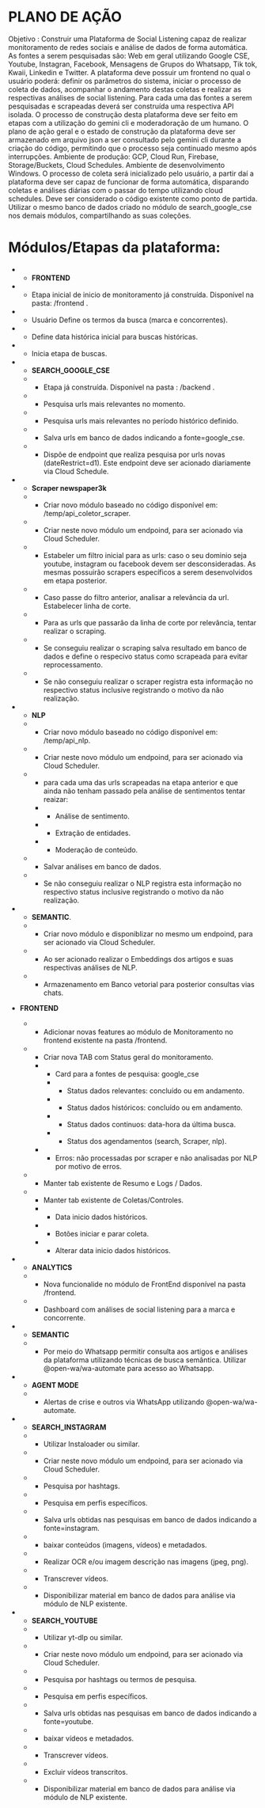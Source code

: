 # PLANO DE AÇÃO

Objetivo : Construir uma Plataforma de Social Listening capaz de realizar monitoramento de redes sociais e análise de dados de forma automática. As fontes a serem pesquisadas são: Web em geral utilizando Google CSE, Youtube, Instagran, Facebook, Mensagens de Grupos do Whatsapp, Tik tok, Kwaii, Linkedin e Twitter. A plataforma deve possuir um frontend no qual o usuário poderá: definir os parâmetros do sistema, iniciar o processo de coleta de dados, acompanhar o andamento destas coletas e realizar as respectivas análises de social listening. Para cada uma das fontes a serem pesquisadas e scrapeadas deverá ser construída uma respectiva API isolada.  O processo de construção desta plataforma deve ser feito em etapas com a utilização do gemini cli e moderadoração de um humano. O plano de ação geral e o estado de construção da plataforma deve ser armazenado em arquivo json a ser consultado pelo gemini cli durante a criação do código, permitindo que o processo seja continuado mesmo após interrupções. Ambiente de produção: GCP, Cloud Run, Firebase, Storage/Buckets, Cloud Schedules. Ambiente de desenvolvimento Windows. O processo de coleta será inicializado pelo usuário, a partir daí a plataforma deve ser capaz de funcionar de forma automática, disparando coletas e análises diárias com o passar do tempo utilizando cloud schedules. Deve ser considerado o código existente como ponto de partida. Utilizar o mesmo banco de dados criado no módulo de search_google_cse nos demais módulos, compartilhando as suas coleções.

# Módulos/Etapas da plataforma:

* - **FRONTEND** 
* - Etapa inicial de inicio de monitoramento já construída. Disponível na pasta: /frontend . 
* - Usuário Define os termos da busca (marca e concorrentes).
* - Define data histórica inicial para buscas históricas.
* - Inicia etapa de buscas.

* - **SEARCH_GOOGLE_CSE** 
  * - Etapa já construída. Disponível na pasta : /backend .
  * - Pesquisa urls mais relevantes no momento.
  * - Pesquisa urls mais relevantes no período histórico definido. 
  * - Salva urls em banco de dados indicando a fonte=google_cse.
  * - Dispõe de endpoint que realiza pesquisa por urls novas (dateRestrict=d1). Este endpoint deve ser acionado diariamente via Cloud Schedule.

* - **Scraper newspaper3k** 
  * - Criar novo módulo baseado no código disponível em: /temp/api_coletor_scraper.
  * - Criar neste novo módulo um endpoind, para ser acionado via Cloud Scheduler.
  * - Estabeler um filtro inicial para as urls: caso o seu dominio seja youtube, instagram ou facebook devem ser desconsideradas. As mesmas  possuirão scrapers específicos a serem desenvolvidos em etapa posterior. 
  * - Caso passe do filtro anterior, analisar a relevância da url. Estabelecer linha de corte.
  * - Para as urls que passarão da linha de corte por relevância, tentar realizar o scraping. 
  * - Se conseguiu realizar o scraping salva resultado em banco de dados e define o respecivo status como scrapeada para evitar reprocessamento.
  * - Se não conseguiu realizar o scraper registra esta informação no respectivo status inclusive registrando o motivo da não realização.

* - **NLP** 
  * - Criar novo módulo baseado no código disponível em: /temp/api_nlp.
  * - Criar neste novo módulo um endpoind, para ser acionado via Cloud Scheduler.
  * - para cada uma das urls scrapeadas na etapa anterior e que ainda não tenham passado pela análise de sentimentos tentar reaizar:
    * - Análise de sentimento.
    * - Extração de entidades.
    * - Moderação de conteúdo.
  * - Salvar análises em banco de dados.
  * - Se não conseguiu realizar o NLP registra esta informação no respectivo status inclusive registrando o motivo da não realização.

* - **SEMANTIC**.
  * - Criar novo módulo e disponiblizar no mesmo um endpoind, para ser acionado via Cloud Scheduler.
  * - Ao ser acionado realizar o Embeddings dos artigos e suas respectivas análises de NLP. 
  * - Armazenamento em Banco vetorial para posterior consultas vias chats.

* **FRONTEND** 
  * - Adicionar novas features ao módulo de Monitoramento no frontend existente na pasta /frontend.
  * - Criar nova TAB com Status geral do monitoramento.
    * - Card para a fontes de pesquisa: google_cse
      * - Status dados relevantes: concluído ou em andamento.
      * - Status dados históricos: concluído ou em andamento.
      * - Status dados continuos: data-hora da última busca.
      * - Status dos agendamentos (search, Scraper, nlp).
    * - Erros: não processadas por scraper e não analisadas por NLP por motivo de erros.
  * - Manter tab existente de Resumo e Logs / Dados.      
  * - Manter tab existente de Coletas/Controles.
    * - Data inicio dados históricos. 
    * - Botões iniciar e parar coleta.
    * - Alterar data inicio dados históricos.

* - **ANALYTICS** 
  * - Nova funcionalide no módulo de FrontEnd disponível na pasta /frontend.
  * - Dashboard com análises de social listening para a marca e concorrente.
  
* - **SEMANTIC** 
  * - Por meio do Whatsapp permitir consulta aos artigos e análises da plataforma utilizando técnicas de busca semântica. Utilizar @open-wa/wa-automate para acesso ao Whatsapp.

* - **AGENT MODE**
  * - Alertas de crise e outros via WhatsApp utilizando @open-wa/wa-automate.

* - **SEARCH_INSTAGRAM** 
  * - Utilizar Instaloader ou similar.
  * - Criar neste novo módulo um endpoind, para ser acionado via Cloud Scheduler.
  * - Pesquisa por hashtags.
  * - Pesquisa em perfis específicos. 
  * - Salva urls obtidas nas pesquisas em banco de dados indicando a fonte=instagram.
  * - baixar conteúdos (imagens, vídeos) e metadados.
  * - Realizar OCR e/ou imagem descrição nas imagens (jpeg, png).
  * - Transcrever vídeos.
  * - Disponibilizar material em banco de dados para análise via módulo de NLP existente.


* - **SEARCH_YOUTUBE** 
  * - Utilizar yt-dlp ou similar.
  * - Criar neste novo módulo um endpoind, para ser acionado via Cloud Scheduler.
  * - Pesquisa por hashtags ou termos de pesquisa.
  * - Pesquisa em perfis específicos. 
  * - Salva urls obtidas nas pesquisas em banco de dados indicando a fonte=youtube.
  * - baixar vídeos e metadados.
  * - Transcrever vídeos.
  * - Excluir vídeos transcritos.
  * - Disponibilizar material em banco de dados para análise via módulo de NLP existente.
  
  